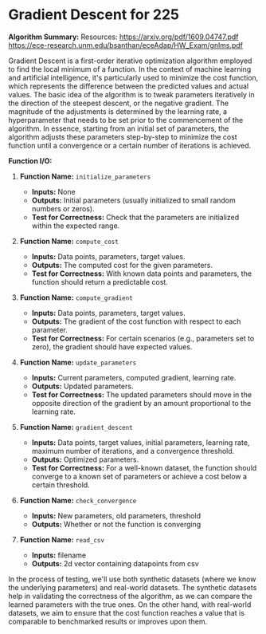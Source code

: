 # Gradient Descent for 225
**Algorithm Summary:**
Resources:
https://arxiv.org/pdf/1609.04747.pdf
https://ece-research.unm.edu/bsanthan/eceAdap/HW_Exam/gnlms.pdf


Gradient Descent is a first-order iterative optimization algorithm employed to find the local minimum of a function. In the context of machine learning and artificial intelligence, it's particularly used to minimize the cost function, which represents the difference between the predicted values and actual values. The basic idea of the algorithm is to tweak parameters iteratively in the direction of the steepest descent, or the negative gradient. The magnitude of the adjustments is determined by the learning rate, a hyperparameter that needs to be set prior to the commencement of the algorithm. In essence, starting from an initial set of parameters, the algorithm adjusts these parameters step-by-step to minimize the cost function until a convergence or a certain number of iterations is achieved.

**Function I/O:**

1. **Function Name:** `initialize_parameters`
    - **Inputs:** None
    - **Outputs:** Initial parameters (usually initialized to small random numbers or zeros).
    - **Test for Correctness:** Check that the parameters are initialized within the expected range.
  
2. **Function Name:** `compute_cost`
    - **Inputs:** Data points, parameters, target values.
    - **Outputs:** The computed cost for the given parameters.
    - **Test for Correctness:** With known data points and parameters, the function should return a predictable cost.
  
3. **Function Name:** `compute_gradient`
    - **Inputs:** Data points, parameters, target values.
    - **Outputs:** The gradient of the cost function with respect to each parameter.
    - **Test for Correctness:** For certain scenarios (e.g., parameters set to zero), the gradient should have expected values.
  
4. **Function Name:** `update_parameters`
    - **Inputs:** Current parameters, computed gradient, learning rate.
    - **Outputs:** Updated parameters.
    - **Test for Correctness:** The updated parameters should move in the opposite direction of the gradient by an amount proportional to the learning rate.
  
5. **Function Name:** `gradient_descent`
    - **Inputs:** Data points, target values, initial parameters, learning rate, maximum number of iterations, and a convergence threshold.
    - **Outputs:** Optimized parameters.
    - **Test for Correctness:** For a well-known dataset, the function should converge to a known set of parameters or achieve a cost below a certain threshold.
  
6. **Function Name:** `check_convergence`
    - **Inputs:** New parameters, old parameters, threshold
    - **Outputs:** Whether or not the function is converging

7. **Function Name:** `read_csv`
    - **Inputs:** filename
    - **Outputs:** 2d vector containing datapoints from csv

In the process of testing, we'll use both synthetic datasets (where we know the underlying parameters) and real-world datasets. The synthetic datasets help in validating the correctness of the algorithm, as we can compare the learned parameters with the true ones. On the other hand, with real-world datasets, we aim to ensure that the cost function reaches a value that is comparable to benchmarked results or improves upon them.
